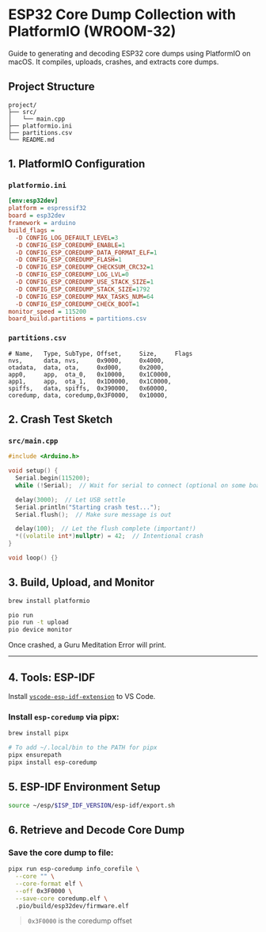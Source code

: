 # ESP32 Core Dump Collection with PlatformIO (WROOM-32)

Guide to generating and decoding ESP32 core dumps using PlatformIO on macOS. It compiles, uploads, crashes, and extracts core dumps.

## Project Structure

```
project/
├── src/
│   └── main.cpp
├── platformio.ini
├── partitions.csv
└── README.md
```

## 1. PlatformIO Configuration

### `platformio.ini`

```ini
[env:esp32dev]
platform = espressif32
board = esp32dev
framework = arduino
build_flags =
  -D CONFIG_LOG_DEFAULT_LEVEL=3
  -D CONFIG_ESP_COREDUMP_ENABLE=1
  -D CONFIG_ESP_COREDUMP_DATA_FORMAT_ELF=1
  -D CONFIG_ESP_COREDUMP_FLASH=1
  -D CONFIG_ESP_COREDUMP_CHECKSUM_CRC32=1
  -D CONFIG_ESP_COREDUMP_LOG_LVL=0
  -D CONFIG_ESP_COREDUMP_USE_STACK_SIZE=1
  -D CONFIG_ESP_COREDUMP_STACK_SIZE=1792
  -D CONFIG_ESP_COREDUMP_MAX_TASKS_NUM=64
  -D CONFIG_ESP_COREDUMP_CHECK_BOOT=1
monitor_speed = 115200
board_build.partitions = partitions.csv
```

### `partitions.csv`

```csv
# Name,   Type, SubType, Offset,     Size,     Flags
nvs,      data, nvs,     0x9000,     0x4000,
otadata,  data, ota,     0xd000,     0x2000,
app0,     app,  ota_0,   0x10000,    0x1C0000,
app1,     app,  ota_1,   0x1D0000,   0x1C0000,
spiffs,   data, spiffs,  0x390000,   0x60000,
coredump, data, coredump,0x3F0000,   0x10000,
```

## 2. Crash Test Sketch

### `src/main.cpp`

```cpp
#include <Arduino.h>

void setup() {
  Serial.begin(115200);
  while (!Serial);  // Wait for serial to connect (optional on some boards)

  delay(3000);  // Let USB settle
  Serial.println("Starting crash test...");
  Serial.flush();  // Make sure message is out

  delay(100);  // Let the flush complete (important!)
  *((volatile int*)nullptr) = 42;  // Intentional crash
}

void loop() {}
```

## 3. Build, Upload, and Monitor

```bash
brew install platformio
```

```bash
pio run
pio run -t upload
pio device monitor
```

Once crashed, a Guru Meditation Error will print.

---

## 4. Tools: ESP-IDF

Install [`vscode-esp-idf-extension`](https://github.com/espressif/vscode-esp-idf-extension) to VS Code.

### Install `esp-coredump` via pipx:

```bash
brew install pipx

# To add ~/.local/bin to the PATH for pipx
pipx ensurepath
pipx install esp-coredump
```

## 5. ESP-IDF Environment Setup

```bash
source ~/esp/$ISP_IDF_VERSION/esp-idf/export.sh
```

## 6. Retrieve and Decode Core Dump

### Save the core dump to file:

```bash
pipx run esp-coredump info_corefile \
  --core "" \
  --core-format elf \
  --off 0x3F0000 \
  --save-core coredump.elf \
  .pio/build/esp32dev/firmware.elf
```

 > `0x3F0000` is the coredump offset
